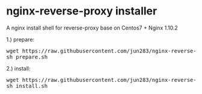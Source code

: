 # nginx-reverse-proxy installer
A nginx install shell for reverse-proxy base on Centos7 + Nginx 1.10.2

1.) prepare:

<pre>
wget https://raw.githubusercontent.com/jun283/nginx-reverse-proxy/master/prepare.sh
sh prepare.sh
</pre>

2.) install:

<pre>
wget https://raw.githubusercontent.com/jun283/nginx-reverse-proxy/master/install.sh
sh install.sh
</pre>

